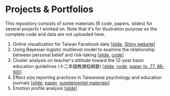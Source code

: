 # Projects & Portfolios
This repository consists of some materials (R code, papers, slides) for several projects I worked on. Note that it's for illustration purpose so the complete code and data are not uploaded here.

1. Online visualization for Taiwan Facebook data [[slide](https://github.com/qwding101/Projects-Portfolios/blob/main/01%20FBIssueAnalysis/2016FBissueAnalysis.pdf), [Shiny website](https://rayrdemo.shinyapps.io/DSRshiny_upload/)]
2. Using Bayesian logistic multilevel model to examine the relationship between personal belief and risk-taking [[slide](https://github.com/qwding101/Projects-Portfolios/blob/main/02%20BayesianLogistic/ValueAndRisktaking.pdf), [code](https://github.com/qwding101/Projects-Portfolios/blob/main/02%20BayesianLogistic/BayesianLogistic.R)]
3. Cluster analysis on teacher's attitude toward the 12-year basic education guidelines (十二年國教課程綱要) [[slide](https://github.com/qwding101/Projects-Portfolios/blob/main/03%20ClusterAnalysisEdu/2020TeacherReady_slide.pdf), [code](https://github.com/qwding101/Projects-Portfolios/blob/main/03%20ClusterAnalysisEdu/ClusterAnalysisTeacher.Rmd), [paper (p. 77, 86-90)](https://github.com/qwding101/Projects-Portfolios/blob/main/03%20ClusterAnalysisEdu/2020TeacherReady.pdf)]
4. Effect size reporting practices in Taiwanese psychology and education journals [[slide](https://github.com/qwding101/Projects-Portfolios/blob/main/04%20EffectSize/EffectSizeReview_slide.pdf), [paper](https://github.com/qwding101/Projects-Portfolios/blob/main/04%20EffectSize/ESreview_paper.pdf), [supplemental  materials](https://osf.io/n69xs/)]
5. Emotion profile analysis  [[slide](https://github.com/qwding101/Projects-Portfolios/blob/main/05%20EmoIndex/emo%20index.pdf)]

